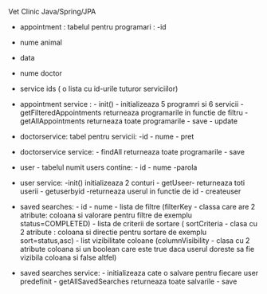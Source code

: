 Vet Clinic Java/Spring/JPA

- appointment : tabelul pentru programari : 
-id
- nume animal
- data
- nume doctor 
- service ids ( o lista cu id-urile tuturor serviciilor)
- appointment service : - init() - initializeaza 5 programri si 6 servicii 
                                - getFilteredAppointments returneaza programarile in functie de filtru
                                - getAllAppointments returneaza toate programarile
                                - save 
                                - update
- doctorservice: tabel pentru servicii:
                                -id
                                - nume
                                - pret
- doctorservice service:        - findAll returneaza toate programarile
                                - save
- user - tabelul numit users contine:
                                - id
                                - nume
                                -parola
- user service:               -init()  initializeaza 2 conturi
                                - getUseer- returneaza toti userii
                                - getuserbyid -returneaza userul in functie de id
                                - createuser
- saved searches:               - id
                                - nume
                                - lista de filtre (filterKey - classa care are 2 atribute: coloana si valorare pentru filtre de exemplu status=COMPLETED)
                                - lista de criterii de sortare ( sortCriteria - clasa cu 2 atribute : coloana si directie pentru sortare de exemplu sort=status,asc)
                                - list vizibilitate coloane (columnVisibility - clasa cu 2 atribute coloana si un boolean care este true daca userul doreste sa fie vizibila coloana si false altfel)

- saved searches service:       - initializeaza cate o salvare pentru fiecare user predefinit
                                - getAllSavedSearches returneaza toate salvarile
                                - save
                                
  


                                
